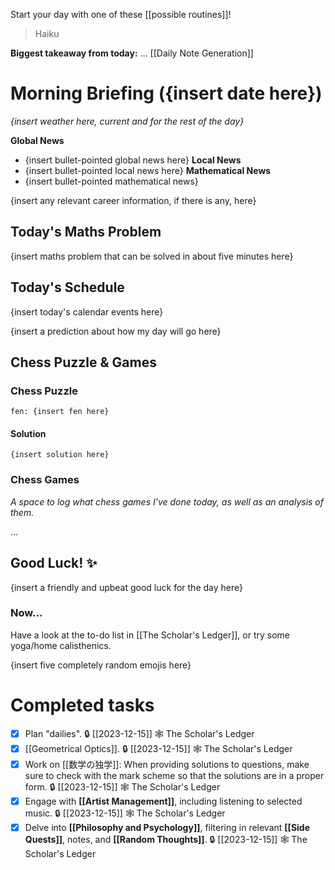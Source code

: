 Start your day with one of these [[possible routines]]!

>	Haiku

**Biggest takeaway from today:** ...
[[Daily Note Generation]]
# Morning Briefing ({insert date here})
*{insert weather here, current and for the rest of the day}*

**Global News**
- {insert bullet-pointed global news here}
**Local News**
- {insert bullet-pointed local news here}
**Mathematical News**
- {insert bullet-pointed mathematical news}

{insert any relevant career information, if there is any, here}

## Today's Maths Problem
{insert maths problem that can be solved in about five minutes here}

## Today's Schedule
{insert today's calendar events here}

{insert a prediction about how my day will go here}
## Chess Puzzle & Games
### Chess Puzzle
```chessboard
fen: {insert fen here}
```
#### Solution
```spoiler-block
{insert solution here}
```
### Chess Games
*A space to log what chess games I've done today, as well as an analysis of them.*

...
## Good Luck! ✨
{insert a friendly and upbeat good luck for the day here}

### Now...
Have a look at the to-do list in [[The Scholar's Ledger]], or try some yoga/home calisthenics.

{insert five completely random emojis here}
# Completed tasks

- [x] Plan "dailies". 🔒 [[2023-12-15]] 🕸️ The Scholar's Ledger
- [x] [[Geometrical Optics]]. 🔒 [[2023-12-15]] 🕸️ The Scholar's Ledger
- [x] Work on [[数学の独学]]: When providing solutions to questions, make sure to check with the mark scheme so that the solutions are in a proper form. 🔒 [[2023-12-15]] 🕸️ The Scholar's Ledger
- [x] Engage with **[[Artist Management]]**, including listening to selected music. 🔒 [[2023-12-15]] 🕸️ The Scholar's Ledger
- [x] Delve into **[[Philosophy and Psychology]]**, filtering in relevant **[[Side Quests]]**, notes, and **[[Random Thoughts]]**. 🔒 [[2023-12-15]] 🕸️ The Scholar's Ledger
